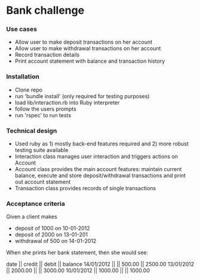 # Bank challenge

### Use cases
- Allow user to make deposit transactions on her account
- Allow user to make withdrawal transactions on her account
- Record transaction details
- Print account statement with balance and transaction history

### Installation
- Clone repo
- run 'bundle install' (only required for testing purposes)
- load lib/interaction.rb into Ruby interpreter
- follow the users prompts
- run 'rspec' to run tests

### Technical design
- Used ruby as 1) mostly back-end features required and 2) more robust testing suite available
- Interaction class manages user interaction and triggers actions on Account
- Account class provides the main account features: maintain current balance, execute and store deposit/withdrawal transactions and print out account statement
- Transaction class provides records of single transactions

### Acceptance criteria

Given a client makes
- deposit of 1000 on 10-01-2012
- deposit of 2000 on 13-01-201
- withdrawal of 500 on 14-01-2012

When she prints her bank statement, then she would see:

date || credit || debit || balance
14/01/2012 || || 500.00 || 2500.00
13/01/2012 || 2000.00 || || 3000.00
10/01/2012 || 1000.00 || || 1000.00
